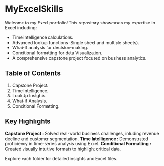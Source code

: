 # MyExcelSkills
Welcome to my Excel portfolio! This repository showcases my expertise in Excel including:
- Time intelligence calculations.
- Advanced lookup functions (Single sheet and multiple sheets).
- What-if analysis for decision-making.
- Conditional formatting for data Visualization.
- A comprehensive capstone project focused on business analytics.
 
## Table of Contents
1. Capstone Project.
2. Time Intelligence.
3. LookUp Insights.
4. What-if Analysis.
5. Conditional Formatting.
 
## Key Highlights
**Capstone Project :** Solved real-world business challenges, inluding revenue decline and customer segmentation.
**Time Intelligence :** Demonstrated proficiency in time-series analysis using Excel.
**Conditional Formatting :** Created visually intuitive formats to highlight critical data.

Explore each folder for detailed insights and Excel files.
